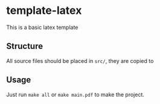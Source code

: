 # template-latex

This is a basic latex template

## Structure

All source files should be placed in `src/`, they are copied to 

## Usage

Just run `make all` or `make main.pdf` to make the project.